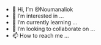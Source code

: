 - 👋 Hi, I’m @Noumanaliok
- 👀 I’m interested in ...
- 🌱 I’m currently learning ...
- 💞️ I’m looking to collaborate on ...
- 📫 How to reach me ...

<!---
Noumanaliok/Noumanaliok is a ✨ special ✨ repository because its `README.md` (this file) appears on your GitHub profile.
You can click the Preview link to take a look at your changes.
--->
